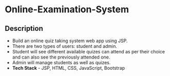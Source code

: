 # Online-Examination-System 

## Description

- Build an online quiz taking system web app using JSP.
- There are two types of users: student and admin.
- Student will see different available quizes can attend as per their choice and can also see the previously attended one.
- Admin will manage students as well as quizes.
- **Tech Stack** - JSP, HTML, CSS, JavaScript, Bootstrap
